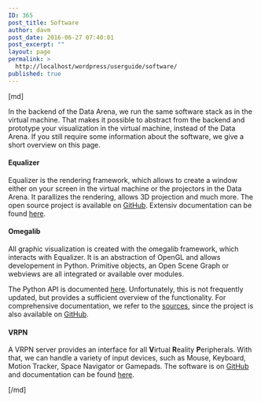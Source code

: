 ```yaml
---
ID: 365
post_title: Software
author: davm
post_date: 2016-06-27 07:40:01
post_excerpt: ""
layout: page
permalink: >
  http://localhost/wordpress/userguide/software/
published: true
---
```

[md]

In the backend of the Data Arena, we run the same software stack as in the virtual machine.
That makes it possible to abstract from the backend and prototype your visualization in the virtual machine, instead of the Data Arena.
If you still require some information about the software, we give a short overview on this page.

#### Equalizer

Equalizer is the rendering framework, which allows to create a window either on your screen in the virtual machine or the projectors in the Data Arena.
It parallizes the rendering, allows 3D projection and much more.
The open source project is available on [GitHub](https://github.com/Eyescale/Equalizer).
Extensiv documentation can be found [here](http://www.equalizergraphics.com/documentation.html).

#### Omegalib

All graphic visualization is created with the omegalib framework, which interacts with Equalizer.
It is an abstraction of OpenGL and allows developement in Python.
Primitive objects, an Open Scene Graph or webviews are all integrated or available over modules.

The Python API is documented [here](https://github.com/uic-evl/omegalib/wiki/Python-Reference##omegalib-python-reference).
Unfortunately, this is not frequently updated, but provides a sufficient overview of the functionality.
For comprehensive documentation, we refer to the [sources](https://github.com/uic-evl/omegalib/blob/master/src/omega/omegaPythonApi.cpp), since the project is also available on [GitHub](https://github.com/uic-evl/omegalib).

#### VRPN

A VRPN server provides an interface for all **V**irtual **R**eality **P**eripherals.
With that, we can handle a variety of input devices, such as Mouse, Keyboard, Motion Tracker, Space Navigator or Gamepads.
The software is on [GitHub](https://github.com/vrpn/vrpn/wiki) and documentation can be found [here](http://dev.vrpn.org/docs/classes.html).

[/md]
